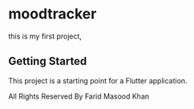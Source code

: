 # moodtracker

this is my first project,

## Getting Started

This project is a starting point for a Flutter application.

All Rights Reserved By Farid Masood Khan
